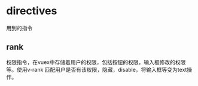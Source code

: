 # directives
用到的指令

## rank 
权限指令，在vuex中存储着用户的权限，包括按钮的权限，输入框修改的权限等。使用v-rank 匹配用户是否有该权限，隐藏，disable，将输入框等变为text操作。

